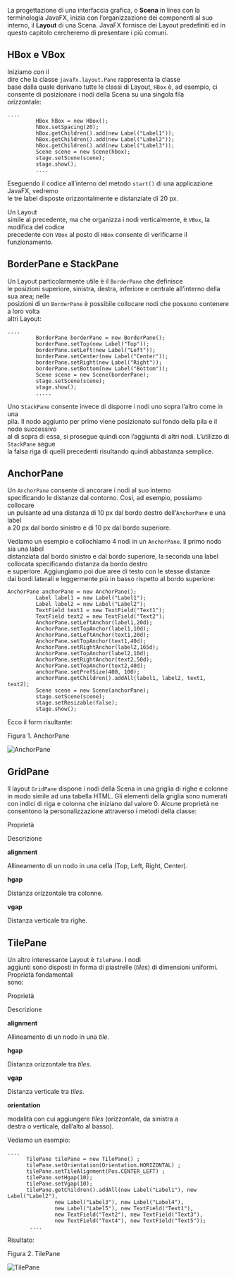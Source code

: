 La progettazione di una interfaccia grafica, o **Scena** in linea con la terminologia JavaFX, inizia con l’organizzazione dei componenti al suo interno, il **Layout** di una Scena. JavaFX fornisce dei Layout predefiniti ed in  
questo capitolo cercheremo di presentare i più comuni.

HBox e VBox
-----------

Iniziamo con il  
dire che la classe `javafx.layout.Pane` rappresenta la classe  
base dalla quale derivano tutte le classi di Layout, `HBox` è, ad esempio, ci consente di posizionare i nodi della Scena su una singola fila  
orizzontale:

```
....
         HBox hBox = new HBox();
         hBox.setSpacing(20);
         hBox.getChildren().add(new Label("Label1"));
         hBox.getChildren().add(new Label("Label2"));
         hBox.getChildren().add(new Label("Label3"));
         Scene scene = new Scene(hbox);
         stage.setScene(scene);
         stage.show();
         ....
```

Eseguendo il codice all’interno del metodo `start()` di una applicazione JavaFX, vedremo  
le tre label disposte orizzontalmente e distanziate di 20 px.

Un Layout  
simile al precedente, ma che organizza i nodi verticalmente, è `VBox`, la modifica del codice  
precedente con `VBox` al posto di `HBox` consente di verificarne il funzionamento.

BorderPane e StackPane
----------------------

Un Layout particolarmente utile è il `BorderPane` che definisce  
le posizioni superiore, sinistra, destra, inferiore e centrale all’interno della sua area; nelle  
posizioni di un `BorderPane` è possibile collocare nodi che possono contenere a loro volta  
altri Layout:

```
....
         BorderPane borderPane = new BorderPane();
         borderPane.setTop(new Label("Top"));
         borderPane.setLeft(new Label("Left"));
         borderPane.setCenter(new Label("Center"));
         borderPane.setRight(new Label("Right"));
         borderPane.setBottom(new Label("Bottom"));
         Scene scene = new Scene(borderPane);
         stage.setScene(scene);
         stage.show();
         .....
```

Uno `StackPane` consente invece di disporre i nodi uno sopra l’altro come in una  
pila. Il nodo aggiunto per primo viene posizionato sul fondo della pila e il nodo successivo  
al di sopra di essa, si prosegue quindi con l’aggiunta di altri nodi. L’utilizzo di `StackPane` segue  
la falsa riga di quelli precedenti risultando quindi abbastanza semplice.

AnchorPane
----------

Un `AnchorPane` consente di ancorare i nodi al suo interno  
specificando le distanze dal contorno. Cosi, ad esempio, possiamo collocare  
un pulsante ad una distanza di 10 px dal bordo destro dell’`AnchorPane` e una label  
a 20 px dal bordo sinistro e di 10 px dal bordo superiore.

Vediamo un esempio e collochiamo 4 nodi in un `AnchorPane`. Il primo nodo sia una label  
distanziata dal bordo sinistro e dal bordo superiore, la seconda una label collocata specificando distanza da bordo destro  
e superiore. Aggiungiamo poi due aree di testo con le stesse distanze  
dai bordi laterali e leggermente più in basso rispetto al bordo superiore:

```
AnchorPane anchorPane = new AnchorPane();
         Label label1 = new Label("Label1");
         Label label2 = new Label("Label2");
         TextField text1 = new TextField("Text1");
         TextField text2 = new TextField("Text2");
         AnchorPane.setLeftAnchor(label1,20d);
         AnchorPane.setTopAnchor(label1,10d);
         AnchorPane.setLeftAnchor(text1,20d);
         AnchorPane.setTopAnchor(text1,40d);
         AnchorPane.setRightAnchor(label2,165d);
         AnchorPane.setTopAnchor(label2,10d);
         AnchorPane.setRightAnchor(text2,50d);
         AnchorPane.setTopAnchor(text2,40d);
         anchorPane.setPrefSize(400, 100);
         anchorPane.getChildren().addAll(label1, label2, text1, text2);
         Scene scene = new Scene(anchorPane);
         stage.setScene(scene);
         stage.setResizable(false);
         stage.show();
```

Ecco il form risultante:

Figura 1. AnchorPane

![AnchorPane](https://tbm-html.s3.amazonaws.com/app/uploads/2017/04/anchorpane.png)

GridPane
--------

Il layout `GridPane` dispone i nodi della Scena in una griglia di righe e colonne  
in modo simile ad una tabella HTML. Gli elementi della griglia sono numerati  
con indici di riga e colonna che iniziano dal valore 0. Alcune proprietà ne consentono la personalizzazione attraverso i metodi della classe:

Proprietà

Descrizione

**alignment**

Allineamento di un nodo in una cella (Top, Left, Right, Center).

**hgap**

Distanza orizzontale tra colonne.

**vgap**

Distanza verticale tra righe.

TilePane
--------

Un altro interessante Layout è `TilePane`. I nodi  
aggiunti sono disposti in forma di piastrelle (_tiles_) di dimensioni uniformi. Proprietà fondamentali  
sono:

Proprietà

Descrizione

**alignment**

Allineamento di un nodo in una _tile_.

**hgap**

Distanza orizzontale tra _tiles_.

**vgap**

Distanza verticale tra _tiles_.

**orientation**

modalità con cui aggiungere _tiles_ (orizzontale, da sinistra a  
destra o verticale, dall’alto al basso).

Vediamo un esempio:

```
....
      TilePane tilePane = new TilePane() ;
      tilePane.setOrientation(Orientation.HORIZONTAL) ;
      tilePane.setTileAlignment(Pos.CENTER_LEFT) ;
      tilePane.setHgap(10);
      tilePane.setVgap(10);
      tilePane.getChildren().addAll(new Label("Label1"), new Label("Label2"),
               new Label("Label3"), new Label("Label4"),
               new Label("Label5"), new TextField("Text1"),
               new TextField("Text2"), new TextField("Text3"),
               new TextField("Text4"), new TextField("Text5"));
       ....
```

Risultato:

Figura 2. TilePane

![TilePane](https://tbm-html.s3.amazonaws.com/app/uploads/2017/04/tilepane.png)